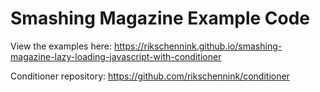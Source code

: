 # Smashing Magazine Example Code

View the examples here:
https://rikschennink.github.io/smashing-magazine-lazy-loading-javascript-with-conditioner

Conditioner repository:
https://github.com/rikschennink/conditioner
